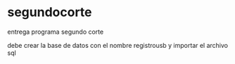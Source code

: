 # segundocorte
entrega programa segundo corte

debe crear la base de datos con el nombre registrousb y importar el archivo sql

